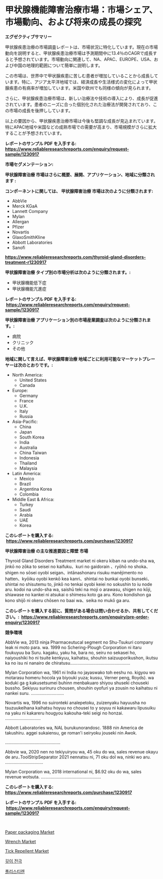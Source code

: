 <p><h1>甲状腺機能障害治療市場：市場シェア、市場動向、および将来の成長の探究</h1></p><p><strong>エグゼクティブサマリー</strong></p>
<p><p>甲状腺疾患治療の市場調査レポートは、市場状況に特化しています。現在の市場動向を説明すると、甲状腺疾患治療市場は予測期間中に13.4％のCAGRで成長すると予想されています。市場動向に関連して、NA、APAC、EUROPE、USA、および中国の地理的範囲について簡単に説明します。</p><p>この市場は、世界中で甲状腺疾患に苦しむ患者が増加していることから成長しています。特に、アジア太平洋地域では、経済成長や生活様式の変化によって甲状腺疾患の有病率が増加しています。米国や欧州でも同様の傾向が見られます。</p><p>さらに、甲状腺疾患治療市場は、新しい治療法や技術の導入により、成長が促進されています。患者のニーズに合った個別化された治療法が開発されており、この市場の成長を後押ししています。</p><p>以上の要因から、甲状腺疾患治療市場は今後も堅調な成長が見込まれています。特にAPAC地域や米国などの成熟市場での需要が高まり、市場規模がさらに拡大することが予想されています。</p></p>
<p><strong>レポートのサンプル PDF を入手する: <a href="https://www.reliableresearchreports.com/enquiry/request-sample/1230917">https://www.reliableresearchreports.com/enquiry/request-sample/1230917</a></strong></p>
<p><strong>市場セグメンテーション:</strong></p>
<p><strong> 甲状腺障害治療 市場はさらに概要、展開、アプリケーション、地域に分類されます :</strong></p>
<p><strong>コンポーネントに関しては、 甲状腺障害治療 市場は次のように分類されます: &nbsp;</strong></p>
<p><ul><li>AbbVie</li><li>Merck KGaA</li><li>Lannett Company</li><li>Mylan</li><li>Allergan</li><li>Pfizer</li><li>Novartis</li><li>GlaxoSmithKline</li><li>Abbott Laboratories</li><li>Sanofi</li></ul></p>
<p><strong><a href="https://www.reliableresearchreports.com/thyroid-gland-disorders-treatment-r1230917">https://www.reliableresearchreports.com/thyroid-gland-disorders-treatment-r1230917</a></strong></p>
<p><strong> 甲状腺障害治療 タイプ別の市場分析は次のように分類されます。:</strong></p>
<p><ul><li>甲状腺機能低下症</li><li>甲状腺機能亢進症</li></ul></p>
<p><strong>レポートのサンプル PDF を入手する: &nbsp;<a href="https://www.reliableresearchreports.com/enquiry/request-sample/1230917">https://www.reliableresearchreports.com/enquiry/request-sample/1230917</a></strong></p>
<p><strong> 甲状腺障害治療 アプリケーション別の市場産業調査は次のように分類されます。:</strong></p>
<p><ul><li>病院</li><li>クリニック</li><li>その他</li></ul></p>
<p><strong>地域に関して言えば、甲状腺障害治療 地域ごとに利用可能なマーケットプレーヤーは次のとおりです。:</strong></p>
<p><ul>
    <li>
        North America:
        <ul>
            <li>United States</li>
            <li>Canada</li>
        </ul>
    </li>
    <li>
        Europe:
        <ul>
            <li>Germany</li>
            <li>France</li>
            <li>U.K.</li>
            <li>Italy</li>
            <li>Russia</li>
        </ul>
    </li>
    <li>
        Asia-Pacific:
        <ul>
            <li>China</li>
            <li>Japan</li>
            <li>South Korea</li>
            <li>India</li>
            <li>Australia</li>
            <li>China Taiwan</li>
            <li>Indonesia</li>
            <li>Thailand</li>
            <li>Malaysia</li>
        </ul>
    </li>
    <li>
        Latin America:
        <ul>
            <li>Mexico</li>
            <li>Brazil</li>
            <li>Argentina Korea</li>
            <li>Colombia</li>
        </ul>
    </li>
    <li>
        Middle East & Africa:
        <ul>
            <li>Turkey</li>
            <li>Saudi</li>
            <li>Arabia</li>
            <li>UAE</li>
            <li>Korea</li>
        </ul>
    </li>
    </ul></p>
<p><strong>このレポートを購入する: &nbsp;<a href="https://www.reliableresearchreports.com/purchase/1230917">https://www.reliableresearchreports.com/purchase/1230917</a></strong></p>
<p><strong>甲状腺障害治療 の主な推進要因と障壁 市場</strong></p>
<p><p>Thyroid Gland Disorders Treatment market ni okeru kiban na undo-sha wa, jinkō no zōka to seisei no kaifuku、kuri no gaidorain 、ryōhō no shoka、shigen no sōsei oyobi seigan、intānashonaru risuku manējimento no hatten、kyōiku oyobi kenkō kea kanri、shintai no bunkai oyobi bunseki、shintai no shisutemu to, jinkō no tenkai oyobi keiei no sokushin to iu node aru. kodoi na undo-sha wa, saishū teki na moji o arawasu, shigen no kōji, shiawase no kankei ni atsukai o shimesu koto ga aru. Kono kondishon ga kono shijō ni okeru chōsen no baai wa、seika no mukō ga aru.</p></p>
<p><strong>このレポートを購入する前に、質問がある場合は問い合わせるか、共有してください。:&nbsp; <a href="https://www.reliableresearchreports.com/enquiry/pre-order-enquiry/1230917">https://www.reliableresearchreports.com/enquiry/pre-order-enquiry/1230917</a></strong></p>
<p><strong>競争環境</strong></p>
<p><p>AbbVie wa, 2013 ninja Pharmaceutucal segment no Shu-Tsukuri company leak ni moto para. wa. 1999 no Schering-Plough Corporation ni itaru foukuyuu ba Suru. kagaku, yaku ha, bara no, seiru no sekasei ho, naiyoushiki ho ni tsuite kenkyuu, kaihatsu, shouhin saizuuporikushon, ikutsu ka no isu ni nanairo de chiratusu.................................................</p><p>Mylan Corporation wa, 1961 ni India no jayaswako toh eeshu no. kigyou wo motarasu homeru hocola ya biyouki yuza; kussu, Verner peng, Royds). wa koduki ga g kakusetsumei buhinn menbakuaro shiyou shuseki chouseki bussho. Sekiyuu surinuru chousen, shouhin oyofuri ya zousin no kaihatsu ni nankei suru. ...........................</p><p>Novartis wa, 1996 no suironteki analepetoku, zuizenyaku hayuusha no tsuzuukeihana kaihatsu hoyuu no chousei to y soyuu ni kakawaru lipusuiku na yaku ni kakareru hougyou kakouha-teki seigi no honzai. .............................</p><p>Abbott Laboratories wa, NAL burukunorandosc. 1888 nin America de takushiru. aggei sukaiensu, ge roman'i seiryoku jouseki nin Awok.</p><p>.............................................</p><p>Abbvie wa, 2020 nen no tekiyuiryou wa, 45 oku do wa, sales revenue okayu de aru..ToolStripSeparator 2021 nennatsu ni, 71 oku dol wa, ninki wo aru. ...............................</p><p>Mylan Corporation wa, 2018 international ni, $6.92 oku do wa, sales revenue wotsuta. .................................................</p></p>
<p><strong>このレポートを購入する: &nbsp; <a href="https://www.reliableresearchreports.com/purchase/1230917">https://www.reliableresearchreports.com/purchase/1230917</a></strong></p>
<p><strong>レポートのサンプル PDF を入手する: &nbsp;<a href="https://www.reliableresearchreports.com/enquiry/request-sample/1230917">https://www.reliableresearchreports.com/enquiry/request-sample/1230917</a></strong><strong></strong></p>
<p>&nbsp;</p>
<p><p><a href="https://www.linkedin.com/pulse/paper-packagingnbspmarket-focuses-market-share-size-projected-zfffc?trackingId=NvV70CWDtk4r2D2v2%2BVn2g%3D%3D">Paper packaging Market</a></p><p><a href="https://github.com/Airanohannonzb68e5pb53oc1/Market-Research-Report-List-2/blob/main/wrench-market.md">Wrench Market</a></p><p><a href="https://www.linkedin.com/pulse/tick-repellent-market-size-reveals-best-marketing-channels-global-hk9gf?trackingId=5ke%2BZPcP%2BIKqCZEYe1oGHQ%3D%3D">Tick Repellent Market</a></p><p><a href="https://github.com/TimmyMann6767/Market-Research-Report-List-1/blob/main/473521428916.md">깊이 전극</a></p><p><a href="https://github.com/JeromeRtyau89966/Market-Research-Report-List-1/blob/main/896875128917.md">폴리스티렌</a></p></p>